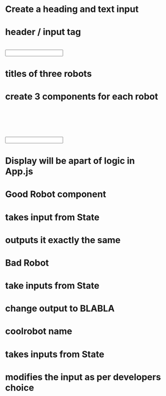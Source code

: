 # Create a heading and text input
# header / input tag

# <h1>
# <input>

#  titles of three robots
# create 3 components for each robot
# <header>
# <input>
# Display will be apart of logic in App.js

# Good Robot component
# takes input from State
# outputs it exactly the same

# Bad Robot
# take inputs from State
# change output to BLABLA 

# coolrobot name
# takes inputs from State
# modifies the input as per developers choice


